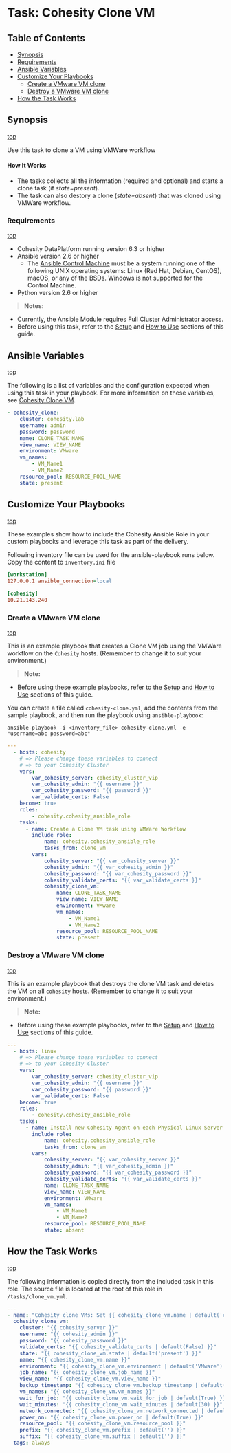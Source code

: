 # Task: Cohesity Clone VM 

## Table of Contents
- [Synopsis](#synopsis)
- [Requirements](#requirements)
- [Ansible Variables](#Ansible-Variables)
- [Customize Your Playbooks](#Customize-your-playbooks)
  - [Create a VMware VM clone](#Create-a-VMware-VM-clone)
  - [Destroy a VMware VM clone](#Destroy-a-VMware-VM-clone)
- [How the Task Works](#How-the-Task-works)

## Synopsis
[top](#task-Cohesity-clone-vm)

Use this task to clone a VM using VMWare workflow

#### How It Works
- The tasks collects all the information (required and optional) and starts a clone task (if *state=present*).
- The task can also destory a clone (*state=absent*) that was cloned using VMWare workflow.


### Requirements
[top](#task-Cohesity-clone-vm)

* Cohesity DataPlatform running version 6.3 or higher
* Ansible version 2.6 or higher
  * The [Ansible Control Machine](https://docs.ansible.com/ansible/latest/installation_guide/intro_installation.html#control-machine-requirements) must be a system running one of the following UNIX operating systems: Linux (Red Hat, Debian, CentOS), macOS, or any of the BSDs. Windows is not supported for the Control Machine.
* Python version 2.6 or higher

> **Notes:**
  - Currently, the Ansible Module requires Full Cluster Administrator access.
  - Before using this task, refer to the [Setup](../setup.md) and [How to Use](../how-to-use.md) sections of this guide.

## Ansible Variables
[top](#task-Cohesity-clone-vm)

The following is a list of variables and the configuration expected when using this task in your playbook.  For more information on these variables, see [Cohesity Clone VM](../modules/cohesity_clone.md?id=syntax).
```yaml
- cohesity_clone:
    cluster: cohesity.lab
    username: admin
    password: password
    name: CLONE_TASK_NAME
    view_name: VIEW_NAME
    environment: VMware
    vm_names:
        - VM_Name1
        - VM_Name2
    resource_pool: RESOURCE_POOL_NAME
    state: present
```

## Customize Your Playbooks
[top](#task-Cohesity-clone-vm)

These examples show how to include the Cohesity Ansible Role in your custom playbooks and leverage this task as part of the delivery.

Following inventory file can be used for the ansible-playbook runs below. Copy the content to `inventory.ini` file
```ini
[workstation]
127.0.0.1 ansible_connection=local

[cohesity]
10.21.143.240
```

### Create a VMware VM clone
[top](#task-Cohesity-clone-vm)

This is an example playbook that creates a Clone VM job using the VMWare workflow on the `Cohesity` hosts. (Remember to change it to suit your environment.)
> **Note:**
  - Before using these example playbooks, refer to the [Setup](../setup.md) and [How to Use](../how-to-use.md) sections of this guide.

You can create a file called `cohesity-clone.yml`, add the contents from the sample playbook, and then run the playbook using `ansible-playbook`:
  ```
  ansible-playbook -i <inventory_file> cohesity-clone.yml -e "username=abc password=abc"
  ```

```yaml
---
  - hosts: cohesity
    # => Please change these variables to connect
    # => to your Cohesity Cluster
    vars:
        var_cohesity_server: cohesity_cluster_vip
        var_cohesity_admin: "{{ username }}"
        var_cohesity_password: "{{ password }}"
        var_validate_certs: False
    become: true
    roles:
        - cohesity.cohesity_ansible_role
    tasks:
      - name: Create a Clone VM task using VMWare Workflow
        include_role:
            name: cohesity.cohesity_ansible_role
            tasks_from: clone_vm
        vars:
            cohesity_server: "{{ var_cohesity_server }}"
            cohesity_admin: "{{ var_cohesity_admin }}"
            cohesity_password: "{{ var_cohesity_password }}"
            cohesity_validate_certs: "{{ var_validate_certs }}"
            cohesity_clone_vm:
                name: CLONE_TASK_NAME
                view_name: VIEW_NAME
                environment: VMware
                vm_names:
                    - VM_Name1
                    - VM_Name2
                resource_pool: RESOURCE_POOL_NAME
                state: present
```

### Destroy a VMware VM clone
[top](#task-Cohesity-clone-vm)

This is an example playbook that destroys the clone VM task and deletes the VM on all `cohesity` hosts. (Remember to change it to suit your environment.)
> **Note:**
  - Before using these example playbooks, refer to the [Setup](../setup.md) and [How to Use](../how-to-use.md) sections of this guide.

```yaml
---
  - hosts: linux
    # => Please change these variables to connect
    # => to your Cohesity Cluster
    vars:
        var_cohesity_server: cohesity_cluster_vip
        var_cohesity_admin: "{{ username }}"
        var_cohesity_password: "{{ password }}"
        var_validate_certs: False
    become: true
    roles:
        - cohesity.cohesity_ansible_role
    tasks:
      - name: Install new Cohesity Agent on each Physical Linux Server
        include_role:
            name: cohesity.cohesity_ansible_role
            tasks_from: clone_vm
        vars:
            cohesity_server: "{{ var_cohesity_server }}"
            cohesity_admin: "{{ var_cohesity_admin }}"
            cohesity_password: "{{ var_cohesity_password }}"
            cohesity_validate_certs: "{{ var_validate_certs }}"
            name: CLONE_TASK_NAME
            view_name: VIEW_NAME
            environment: VMware
            vm_names:
                - VM_Name1
                - VM_Name2
            resource_pool: RESOURCE_POOL_NAME
            state: absent
```

## How the Task Works
[top](#task-Cohesity-clone-vm)

The following information is copied directly from the included task in this role.  The source file is located at the root of this role in `/tasks/clone_vm.yml`.
```yaml
---
- name: "Cohesity clone VMs: Set {{ cohesity_clone_vm.name | default('clone_task_name') }} to state of {{ cohesity_clone_vm.state | default('present') }}"
  cohesity_clone_vm:
    cluster: "{{ cohesity_server }}"
    username: "{{ cohesity_admin }}"
    password: "{{ cohesity_password }}"
    validate_certs: "{{ cohesity_validate_certs | default(False) }}"
    state: "{{ cohesity_clone_vm.state | default('present') }}"
    name: "{{ cohesity_clone_vm.name }}"
    environment: "{{ cohesity_clone_vm.environment | default('VMware') }}"
    job_name: "{{ cohesity_clone_vm.job_name }}"
    view_name: "{{ cohesity_clone_vm.view_name }}"
    backup_timestamp: "{{ cohesity_clone_vm.backup_timestamp | default('') }}"
    vm_names: "{{ cohesity_clone_vm.vm_names }}"
    wait_for_job: "{{ cohesity_clone_vm.wait_for_job | default(True) }}"
    wait_minutes: "{{ cohesity_clone_vm.wait_minutes | default(30) }}"
    network_connected: "{{ cohesity_clone_vm.network_connected | default(True) }}"
    power_on: "{{ cohesity_clone_vm.power_on | default(True) }}"
    resource_pool: "{{ cohesity_clone_vm.resource_pool }}"
    prefix: "{{ cohesity_clone_vm.prefix | default('') }}"
    suffix: "{{ cohesity_clone_vm.suffix | default('') }}"
  tags: always
  ```
